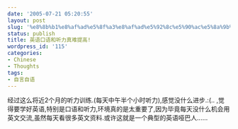 ```yaml
---
date: '2005-07-21 05:20:55'
layout: post
slug: '%e8%8b%b1%e8%af%ad%e5%8f%a3%e8%af%ad%e5%92%8c%e5%90%ac%e5%8a%9b%e7%9c%9f%e9%9a%be%e6%8f%90%e9%ab%98'
status: publish
title: 英语口语和听力真难提高!
wordpress_id: '115'
categories:
- Chinese
- Thoughts
tags:
- 自言自语
---
```





经过这么将近2个月的听力训练.(每天中午半个小时听力),感觉没什么进步.:(.. ,觉得要学好英语,特别是口语和听力,环境真的是太重要了,因为毕竟每天没什么机会用英文交流,虽然每天看很多英文资料.或许这就是一个典型的英语哑巴人......



